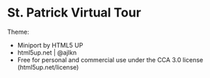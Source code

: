 # St. Patrick Virtual Tour

Theme:
- Miniport by HTML5 UP
- html5up.net | @ajlkn
- Free for personal and commercial use under the CCA 3.0 license (html5up.net/license)


